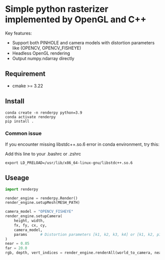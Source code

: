 # Simple python rasterizer implemented by OpenGL and C++

Key features:
- Support both PINHOLE and camera models with distortion parameters like (OPENCV, OPENCV_FISHEYE)
- Headless OpenGL rendering
- Output numpy.ndarray directly

## Requirement
- cmake >= 3.22


## Install
```
conda create -n renderpy python=3.9
conda activate renderpy
pip install .
```


### Common issue

If you encounter missing libstdc++.so.6 error in conda environment, try this:

Add this line to your .bashrc or .zshrc
```
export LD_PRELOAD=/usr/lib/x86_64-linux-gnu/libstdc++.so.6
```

## Useage

```python
import renderpy

render_engine = renderpy.Render()
render_engine.setupMesh(MESH_PATH)

camera_model = "OPENCV_FISHEYE"
render_engine.setupCamera(
    height, width,
    fx, fy, cx, cy,
    camera_model,
    params      # Distortion parameters [k1, k2, k3, k4] or [k1, k2, p1, p2]
)
near = 0.05
far = 20.0
rgb, depth, vert_indices = render_engine.renderAll(world_to_camera, near, far)
```
